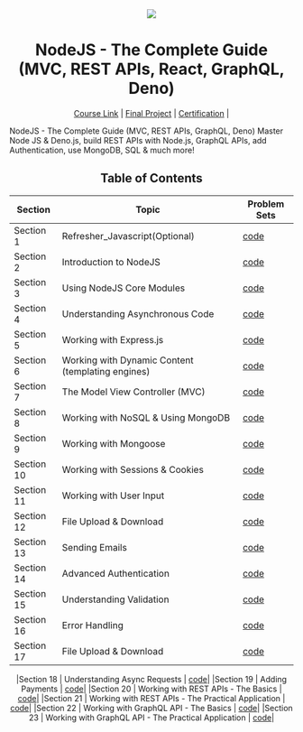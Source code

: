 <div align=center>
    <img src="https://upload.wikimedia.org/wikipedia/commons/thumb/d/d9/Node.js_logo.svg/590px-Node.js_logo.svg.png">
    <h1> NodeJS - The Complete Guide (MVC, REST APIs, React, GraphQL, Deno)
 </h1>
</div>


<div align=center>
    <a href="https://www.udemy.com/course/nodejs-express-mongodb-bootcamp/">Course Link</a> |
    <a href=" ">Final Project</a> |
    <a href=" ">Certification</a> |
</div>


NodeJS - The Complete Guide (MVC, REST APIs, GraphQL, Deno)
 Master Node JS & Deno.js, build REST APIs with Node.js, GraphQL APIs, add Authentication, use MongoDB, SQL & much more!

<div align="center">

## Table of Contents

|Section|Topic|Problem Sets|
|-----|-----------|----|
|Section 1 | Refresher_Javascript(Optional)  | [code](https://github.com/itsyuimorii/NodeJS---The-Complete-Guide--MVC--REST-APIs--GraphQL--Deno/tree/main/Section01_Refresher_Javascript(Optional))|
|Section 2 | Introduction to NodeJS  | [code]()|
|Section 3 | Using NodeJS Core Modules  | [code]()|
|Section 4 | Understanding Asynchronous Code  | [code]()|
|Section 5 | Working with Express.js  | [code]()|
|Section 6 | Working with Dynamic Content (templating engines)  | [code]()|
|Section 7 | The Model View Controller (MVC)  | [code]()|
|Section 8 | Working with NoSQL & Using MongoDB  | [code]()|
|Section 9 | Working with Mongoose  | [code]()|
|Section 10 | Working with Sessions & Cookies  | [code]()|
|Section 11 | Working with User Input  | [code]()|
|Section 12 | File Upload & Download  | [code]()|
|Section 13 | Sending Emails  | [code]()|
|Section 14 | Advanced Authentication  | [code]()|
|Section 15 | Understanding Validation  | [code]()|
|Section 16 | Error Handling  | [code]()|
|Section 17 | File Upload & Download  | [code]()|

|Section 18 | Understanding Async Requests  | [code]()|
|Section 19 | Adding Payments  | [code]()|
|Section 20 | Working with REST APIs - The Basics  | [code]()|
|Section 21 | Working with REST APIs - The Practical Application  | [code]()|
|Section 22 | Working with GraphQL API - The Basics  | [code]()|
|Section 23 | Working with GraphQL API - The Practical Application  | [code]()|
<div align="left">





 
